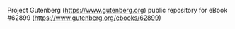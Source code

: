 Project Gutenberg (https://www.gutenberg.org) public repository for eBook #62899 (https://www.gutenberg.org/ebooks/62899)
